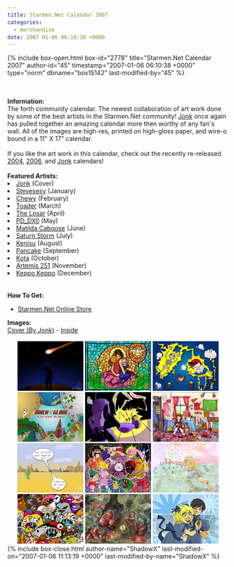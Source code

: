 ```yaml
---
title: Starmen.Net Calendar 2007
categories:
  - merchandise
date: 2007-01-06 06:10:38 +0000
---
```

{% include box-open.html box-id="2778" title="Starmen.Net Calendar 2007" author-id="45" timestamp="2007-01-06 06:10:38 +0000" type="norm" dbname="box15142" last-modified-by="45" %}
	<center>
	<imgalphapng src="/merchandise/images/smncal07_title.png" width="350" height="270" border="0" alt="Starmen.Net Calendar 2007" />
	</center>
	<br /><br />
	<b>Information:</b>
	<br />
	The forth community calendar. The newest collaboration of art work done by some of the 
	best artists in the Starmen.Net community! <a href="mailto:Jonk@starmen.net">Jonk</a> 
	once again has pulled together an amazing calendar more then worthy of any fan's wall. 
	All of the images are high-res, printed on high-gloss paper, and wire-o bound in a 
	11" X 17" calendar.
	<br /><br />
	If you like the art work in this calendar, check out the recently re-released <a href="http://starmen.net/merchandise/smn/smncal04.php">2004</a>, <a href="http://starmen.net/merchandise/smn/smncal06.php">2006</a>, and <a href="http://starmen.net/merchandise/smn/jonkcal06.php">Jonk</a> calendars!
	<br /><br />
	<b>Featured Artists:</b>
	<br />
	<li><a href="http://starmen.net/fanart/jonk">Jonk</a> (Cover)</li>
	<li><a href="http://starmen.net/fanart/galleries.php?ret=nothing&box36456FirstLetter=S">Stevesesy</a> (January)</li>
	<li><a href="http://starmen.net/fanart/galleries.php?ret=nothing&box36456FirstLetter=C">Chewy</a> (February)</li>
	<li><a href="http://starmen.net/fanart/galleries.php?ret=nothing&box36456FirstLetter=T">Toader</a> (March)</li>
	<li><a href="http://starmen.net/fanart/galleries.php?ret=nothing&box36456FirstLetter=L">The Losar</a> (April)</li>
	<li><a href="http://starmen.net/fanart/galleries.php?ret=nothing&box36456FirstLetter=P">PD_DX0</a> (May)</li>
	<li><a href="http://starmen.net/fanart/galleries.php?ret=nothing&box36456FirstLetter=M">Matilda Caboose</a> (June)</li>
	<li><a href="http://starmen.net/fanart/galleries.php?ret=nothing&box36456FirstLetter=S">Saturn Storm</a> (July)</li>
	<li><a href="http://starmen.net/fanart/galleries.php?ret=nothing&box36456FirstLetter=K">Kenisu</a> (August)</li>
	<li><a href="http://starmen.net/fanart/galleries.php?ret=nothing&box36456FirstLetter=P">Pancake</a> (September)</li>
	<li><a href="http://starmen.net/fanart/galleries.php?ret=nothing&box36456FirstLetter=K">Kota</a> (October)</li>
	<li><a href="http://starmen.net/fanart/galleries.php?ret=nothing&box36456FirstLetter=A">Artemis 251</a> (November)</li>
	<li><a href="http://starmen.net/fanart/galleries.php?ret=nothing&box36456FirstLetter=K">Keppo Keppo</a> (December)</li>
	<br /><br />
	<b>How To Get:</b>
	<br />
	<ul>
	<li><a href="http://www.cafepress.com/starmen.98716489">Starmen.Net Online Store</a></li>
	</ul>
	<b>Images:</b>
	<br />
	<a href="/merchandise/images/smncal07_cover.jpg">Cover (By Jonk)</a> - <a href="/merchandise/images/smncal07_inside.jpg">Inside</a>
	<br /><br />
	<center>
	<a href="/merchandise/images/smncal07_january.jpg"><img src="/merchandise/images/smncal07_1.jpg" border="0" alt="January by Stevesesy" /></a>
	<a href="/merchandise/images/smncal07_february.jpg"><img src="/merchandise/images/smncal07_2.jpg" border="0" alt="February by Chewy" /></a>
	<a href="/merchandise/images/smncal07_march.jpg"><img src="/merchandise/images/smncal07_3.jpg" border="0" alt="March by Toader" /></a>
	<br />
	<a href="/merchandise/images/smncal07_april.jpg"><img src="/merchandise/images/smncal07_4.jpg" border="0" alt="April by The Losar" /></a>
	<a href="/merchandise/images/smncal07_may.jpg"><img src="/merchandise/images/smncal07_5.jpg" border="0" alt="May by PD_DX0" /></a>
	<a href="/merchandise/images/smncal07_june.jpg"><img src="/merchandise/images/smncal07_6.jpg" border="0" alt="June by Matilda Caboose" /></a>
	<br />
	<a href="/merchandise/images/smncal07_july.jpg"><img src="/merchandise/images/smncal07_7.jpg" border="0" alt="July by Saturn Storm" /></a>
	<a href="/merchandise/images/smncal07_august.jpg"><img src="/merchandise/images/smncal07_8.jpg" border="0" alt="August by Kenisu" /></a>
	<a href="/merchandise/images/smncal07_september.jpg"><img src="/merchandise/images/smncal07_9.jpg" border="0" alt="September by Pancake" /></a>
	<br />
	<a href="/merchandise/images/smncal07_october.jpg"><img src="/merchandise/images/smncal07_10.jpg" border="0" alt="October by Kota" /></a>
	<a href="/merchandise/images/smncal07_november.jpg"><img src="/merchandise/images/smncal07_11.jpg" border="0" alt="November by Artemis 251" /></a>
	<a href="/merchandise/images/smncal07_december.jpg"><img src="/merchandise/images/smncal07_12.jpg" border="0" alt="December by Keppo Keppo" /></a>
	</center>
{% include box-close.html author-name="ShadowX" last-modified-on="2007-01-06 11:13:19 +0000" last-modified-by-name="ShadowX" %}
